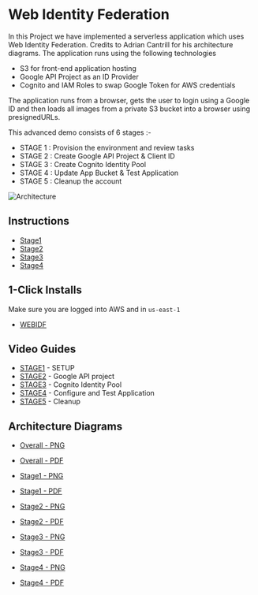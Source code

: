 # Web Identity Federation

In this Project we have implemented a serverless application which uses Web Identity Federation. Credits to Adrian Cantrill for his architecture diagrams.
The application runs using the following technologies

- S3 for front-end application hosting
- Google API Project as an ID Provider
- Cognito and IAM Roles to swap Google Token for AWS credentials

The application runs from a browser, gets the user to login using a Google ID and then loads all images from a private S3 bucket into a browser using presignedURLs.

This advanced demo consists of 6 stages :-

- STAGE 1 : Provision the environment and review tasks 
- STAGE 2 : Create Google API Project & Client ID
- STAGE 3 : Create Cognito Identity Pool
- STAGE 4 : Update App Bucket & Test Application
- STAGE 5 : Cleanup the account

![Architecture](https://github.com/acantril/learn-cantrill-io-labs/raw/master/aws-cognito-web-identity-federation/ArchitectureEvolution.png)

## Instructions

- [Stage1](https://github.com/Kenneth7117/AWS_Projects/blob/main/WebIDF/STAGE1%20-%20Provision%20and%20Discuss%20Architecture.md)
- [Stage2](https://github.com/Kenneth7117/AWS_Projects/blob/main/WebIDF/STAGE2%20-%20Create%20Google%20APIProject%20and%20Client%20ID.md)
- [Stage3](https://github.com/Kenneth7117/AWS_Projects/blob/main/WebIDF/STAGE3%20-%20Create%20Cognito%20Identity%20Pool.md)
- [Stage4](https://github.com/Kenneth7117/AWS_Projects/blob/main/WebIDF/STAGE4%20-%20Update%20App%20Bucket%20and%20Test%20Application.md)



## 1-Click Installs
Make sure you are logged into AWS and in `us-east-1`  

- [WEBIDF](https://console.aws.amazon.com/cloudformation/home?region=us-east-1#/stacks/quickcreate?templateURL=https://learn-cantrill-labs.s3.amazonaws.com/aws-cognito-web-identity-federation/WEBIDF.yaml&stackName=WEBIDF)

## Video Guides

- [STAGE1](https://youtu.be/DyiJZz07g_E) - SETUP
- [STAGE2](https://youtu.be/wWQ8lgqa4fo) - Google API project
- [STAGE3](https://youtu.be/MXkqOgXkwRQ) - Cognito Identity Pool
- [STAGE4](https://youtu.be/YkDImYUcY3U) - Configure and Test Application
- [STAGE5](https://youtu.be/aJALTW-F24g) - Cleanup

## Architecture Diagrams

- [Overall - PNG](https://github.com/acantril/learn-cantrill-io-labs/blob/master/aws-cognito-web-identity-federation/02_LABINSTRUCTIONS/ARCHITECTURE-ENDSTATE.png)
- [Overall - PDF](https://github.com/acantril/learn-cantrill-io-labs/blob/master/aws-cognito-web-identity-federation/02_LABINSTRUCTIONS/ARCHITECTURE-ENDSTATE.pdf)

- [Stage1 - PNG](https://github.com/acantril/learn-cantrill-io-labs/blob/master/aws-cognito-web-identity-federation/02_LABINSTRUCTIONS/ARCHITECTURE-STAGE1.png)
- [Stage1 - PDF](https://github.com/acantril/learn-cantrill-io-labs/blob/master/aws-cognito-web-identity-federation/02_LABINSTRUCTIONS/ARCHITECTURE-STAGE1.pdf)
- [Stage2 - PNG](https://github.com/acantril/learn-cantrill-io-labs/blob/master/aws-cognito-web-identity-federation/02_LABINSTRUCTIONS/ARCHITECTURE-STAGE2.png)
- [Stage2 - PDF](https://github.com/acantril/learn-cantrill-io-labs/blob/master/aws-cognito-web-identity-federation/02_LABINSTRUCTIONS/ARCHITECTURE-STAGE2.pdf)
- [Stage3 - PNG](https://github.com/acantril/learn-cantrill-io-labs/blob/master/aws-cognito-web-identity-federation/02_LABINSTRUCTIONS/ARCHITECTURE-STAGE3.png)
- [Stage3 - PDF](https://github.com/acantril/learn-cantrill-io-labs/blob/master/aws-cognito-web-identity-federation/02_LABINSTRUCTIONS/ARCHITECTURE-STAGE3.pdf)
- [Stage4 - PNG](https://github.com/acantril/learn-cantrill-io-labs/blob/master/aws-cognito-web-identity-federation/02_LABINSTRUCTIONS/ARCHITECTURE-STAGE4.png)
- [Stage4 - PDF](https://github.com/acantril/learn-cantrill-io-labs/blob/master/aws-cognito-web-identity-federation/02_LABINSTRUCTIONS/ARCHITECTURE-STAGE4.pdf)
